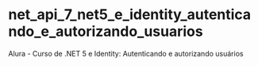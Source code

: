 # net_api_7_net5_e_identity_autenticando_e_autorizando_usuarios
Alura - Curso de .NET 5 e Identity: Autenticando e autorizando usuários
